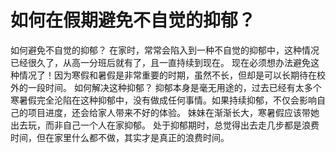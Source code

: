 # 如何在假期避免不自觉的抑郁？
如何避免不自觉的抑郁？
在家时，常常会陷入到一种不自觉的抑郁中，这种情况已经很久了，从高一分班后就有了，且一直持续到现在。
现在必须想办法避免这种情况了！因为寒假和暑假是非常重要的时期，虽然不长，但却是可以长期待在校外的一段时间。
如何解决这种抑郁？
抑郁本身是毫无用途的，过去已经有太多个寒暑假完全沦陷在这种抑郁中，没有做成任何事情。如果持续抑郁，不仅会影响自己的项目进度，还会给家人带来不好的体验。
妹妹在渐渐长大，寒暑假应该带她出去玩，而非自己一个人在家抑郁。
处于抑郁期时，总觉得出去走几步都是浪费时间，但在家里什么都不做，其实才是真正的浪费时间。
